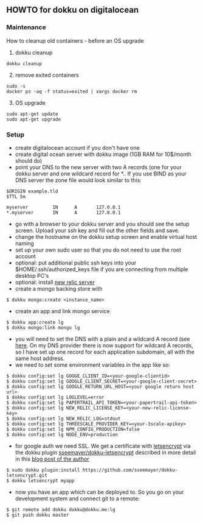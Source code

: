 ## HOWTO for dokku on digitalocean

### Maintenance

How to cleanup old containers - before an OS upgrade

1. dokku cleanup

```
dokku cleanup
```

2. remove exited containers

```
sudo -s
docker ps -aq -f status=exited | xargs docker rm
```

3. OS upgrade

```
sudo apt-get update
sudo apt-get upgrade
```



### Setup

- create digitalocean account if you don't have one
- create digital ocean server  with dokku image (1GB RAM for 10$/month should do) 
- point your DNS to the new server with two A records (one for your
dokku server and one wildcard record for *.<your dokku server>. If
you use BIND as your DNS server the zone file would look similar
to this:

```
$ORIGIN example.tld
$TTL 5m

myserver         IN      A       127.0.0.1
*.myserver       IN      A       127.0.0.1
```

- go with a browser to your dokku server and you should see the
setup screen. Upload your ssh key and fill out the other fields and
save.
- change the hostname on the dokku setup screen and enable virtual host naming
- set up your own sudo user so that you do not need to use the root account
- optional: put additional public ssh keys into your $HOME/.ssh/authorized_keys file if you are connecting from multiple desktop PC's
- optional: install [new relic server](http://www.newrelic.com)
- create a mongo backing store with 

```
$ dokku mongo:create <instance_name> 
```

- create an app and link mongo service

```
$ dokku app:create lg
$ dokku mongo:link mongo lg
```

- you will need to set the DNS with a plain and a wildcard A record
(see
[here](https://www.digitalocean.com/community/tutorials/how-to-use-the-digitalocean-dokku-application). On my DNS provider 
there is now support for wildcard A records, so I have set up one record for each application subdomain, 
all with the same host address.
- we need to set some environment variables in the app like so: 

```
$ dokku config:set lg GOOGE_CLIENT_ID=<your-google-clientid>
$ dokku config:set lg GOOGLE_CLIENT_SECRET=<your-google-client-secret>
$ dokku config:set lg GOOGLE_RETURN_URL_HOST=<your google return host url>
$ dokku config:set lg LOGLEVEL=error
$ dokku config:set lg PAPERTRAIL_API_TOKEN=<your-papertrail-api-token>
$ dokku config:set lg NEW_RELIC_LICENSE_KEY=<your-new-relic-license-key>
$ dokku config:set lg NEW_RELIC_LOG=stdout
$ dokku config:set lg THREESCALE_PROVIDER_KEY=<your-3scale-apikey>
$ dokku config:set lg NPM_CONFIG_PRODUCTION=false
$ dokku config:set lg NODE_ENV=production
```

- for google auth we need SSL. We get a certificate with [letsencrypt](https://www.letsencrypt.org) via the dokku plugin 
[sseemayer/dokku-letsencrypt](https://github.com/sseemayer/dokku-letsencrypt)
described in more detail in this [blog post of the
author](https://blog.semicolonsoftware.de/securing-dokku-with-lets-encrypt-tls-certificates/)


```
$ sudo dokku plugin:install https://github.com/sseemayer/dokku-letsencrypt.git
$ dokku letsencrypt myapp
```

- now you have an app which can be deployed to. So you go on your development system and connect git to a remote:

```
$ git remote add dokku dokku@dokku.me:lg
$ git push dokku master
```




